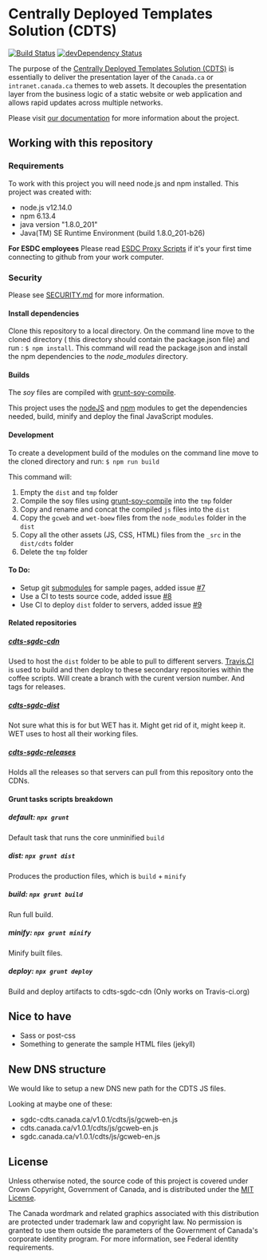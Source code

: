 # Centrally Deployed Templates Solution (CDTS)

[![Build Status](https://secure.travis-ci.org/opc-cpvp/cdts-sgdc.svg?branch=master)](https://travis-ci.org/opc-cpvp/cdts-sgdc)
[![devDependency Status](https://david-dm.org/opc-cpvp/cdts-sgdc/dev-status.svg)](https://david-dm.org/opc-cpvp/cdts-sgdc#info=devDependencies)

The purpose of the [Centrally Deployed Templates Solution (CDTS)](https://github.com/wet-boew/cdts-sgdc) is essentially to deliver the presentation layer of the `Canada.ca` or `intranet.canada.ca` themes to web assets. It decouples the presentation layer from the business logic of a static website or web application and allows rapid updates across multiple networks.

Please visit [our documentation](https://cenw-wscoe.github.io/sgdc-cdts/docs/index-en.html) for more information about the project.

## Working with this repository

### Requirements

To work with this project you will need node.js and npm installed. This project was created with:

* node.js v12.14.0
* npm 6.13.4
* java version "1.8.0_201"
* Java(TM) SE Runtime Environment (build 1.8.0_201-b26)

**For ESDC employees** Please read [ESDC Proxy Scripts](https://github.com/esdc-devcop/ESDC-Development-Setup/blob/master/proxy-scripts.md) if it's your first time connecting to github from your work computer. 

### Security

Please see [SECURITY.md](https://github.com/wet-boew/cdts-sgdc/blob/master/SECURITY.md) for more information.

#### Install dependencies
Clone this repository to a local directory. On the command line move to the cloned directory ( this directory should contain the package.json file) and run : `$ npm install`.
This command will read the package.json and install the npm dependencies to the *node_modules* directory.

#### Builds

The _soy_ files are compiled with [grunt-soy-compile](https://www.npmjs.com/package/grunt-soy-compile).

This project uses the [nodeJS](https://nodejs.org/en/) and [npm](https://nodejs.org/en/) modules to get the dependencies needed, build, minify and deploy the final JavaScript modules.

#### Development
To create a development build of the modules on the command line move to the cloned directory and run: `$ npm run build`

This command will:

1. Empty the `dist` and `tmp` folder
2. Compile the soy files using [grunt-soy-compile](https://www.npmjs.com/package/grunt-soy-compile) into the `tmp` folder
3. Copy and rename and concat the compiled `js` files into the `dist`
4. Copy the `gcweb` and `wet-boew` files from the `node_modules` folder in the `dist` 
5. Copy all the other assets (JS, CSS, HTML) files from the `_src` in the `dist/cdts` folder
6. Delete the `tmp` folder

#### To Do:

* Setup git [submodules](https://git-scm.com/book/en/v2/Git-Tools-Submodules) for sample pages, added issue [#7](https://github.com/wet-boew/cdts-sgdc/issues/7)
* Use a CI to tests source code, added issue [#8](https://github.com/wet-boew/cdts-sgdc/issues/8)
* Use CI to deploy `dist` folder to servers, added issue [#9](https://github.com/wet-boew/cdts-sgdc/issues/9)

#### Related repositories

##### [cdts-sgdc-cdn](https://github.com/wet-boew/cdts-sgdc-cdn)

Used to host the `dist` folder to be able to pull to different servers. [Travis.CI](https://travis-ci.org/wet-boew/cdts-sgdc) is used to build and then deploy to these secondary repositories within the coffee scripts. Will create a branch with the curent version number. And tags for releases. 

##### [cdts-sgdc-dist](https://github.com/wet-boew/cdts-sgdc-dist)

Not sure what this is for but WET has it. Might get rid of it, might keep it. WET uses to host all their working files.

##### [cdts-sgdc-releases](https://github.com/wet-boew/cdts-sgdc-releases)

Holds all the releases so that servers can pull from this repository onto the CDNs.

#### Grunt tasks scripts breakdown

##### default: `npx grunt`

Default task that runs the core unminified `build`

##### dist: `npx grunt dist`

Produces the production files, which is `build` + `minify`

##### build: `npx grunt build`

Run full build.

##### minify: `npx grunt minify`

Minify built files.

##### deploy: `npx grunt deploy`

Build and deploy artifacts to cdts-sgdc-cdn (Only works on Travis-ci.org)

## Nice to have

* Sass or post-css
* Something to generate the sample HTML files (jekyll)

## New DNS structure

We would like to setup a new DNS new path for the CDTS JS files.

Looking at maybe one of these:

* sgdc-cdts.canada.ca/v1.0.1/cdts/js/gcweb-en.js
* cdts.canada.ca/v1.0.1/cdts/js/gcweb-en.js
* sgdc.canada.ca/v1.0.1/cdts/js/gcweb-en.js

## License

Unless otherwise noted, the source code of this project is covered under Crown Copyright, Government of Canada, and is distributed under the [MIT License](https://github.com/wet-boew/cdts-sgdc/blob/master/LICENSE).

The Canada wordmark and related graphics associated with this distribution are protected under trademark law and copyright law. No permission is granted to use them outside the parameters of the Government of Canada's corporate identity program. For more information, see Federal identity requirements.
